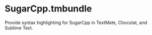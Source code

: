 SugarCpp.tmbundle
================

Provide syntax highlighting for SugarCpp in TextMate, Chocolat, and Sublime Text.
